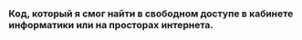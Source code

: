 ### Код, который я смог найти в свободном доступе в кабинете информатики или на просторах интернета.

